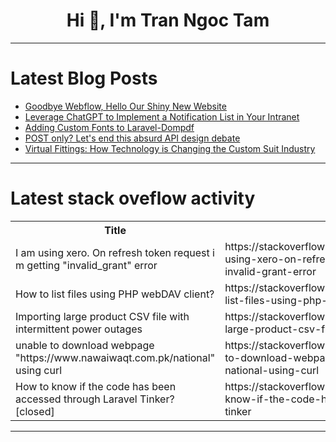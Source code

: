 <h1 align="center">Hi 👋, I'm Tran Ngoc Tam</h1>

---

# Latest Blog Posts 
<!-- BLOG-POST-LIST:START -->
- [Goodbye Webflow, Hello Our Shiny New Website](https://dev.to/zerodays/goodbye-webflow-hello-our-shiny-new-website-1m31)
- [Leverage ChatGPT to Implement a Notification List in Your Intranet](https://dev.to/jaloplo/leverage-chatgpt-to-implement-a-notification-list-in-your-intranet-56k6)
- [Adding Custom Fonts to Laravel-Dompdf](https://dev.to/rafaelogic/adding-custom-fonts-to-laravel-dompdf-4na8)
- [POST only? Let&#39;s end this absurd API design debate](https://dev.to/logto/post-only-lets-end-this-absurd-api-design-debate-3a0k)
- [Virtual Fittings: How Technology is Changing the Custom Suit Industry](https://dev.to/haroon_ch_d5802dded29606b/virtual-fittings-how-technology-is-changing-the-custom-suit-industry-3l82)
<!-- BLOG-POST-LIST:END -->

---

# Latest stack oveflow activity
<table>
  <tr><th>Title</th><th>Link</th></tr>
  <!-- STACKOVERFLOW:START --><tr><td>I am using xero. On refresh token request i m getting &quot;invalid_grant&quot; error</td><td>https://stackoverflow.com/questions/78781771/i-am-using-xero-on-refresh-token-request-i-m-getting-invalid-grant-error</td></tr><tr><td>How to list files using PHP webDAV client?</td><td>https://stackoverflow.com/questions/78781742/how-to-list-files-using-php-webdav-client</td></tr><tr><td>Importing large product CSV file with intermittent power outages</td><td>https://stackoverflow.com/questions/78781658/importing-large-product-csv-file-with-intermittent-power-outages</td></tr><tr><td>unable to download webpage &quot;https://www.nawaiwaqt.com.pk/national&quot; using curl</td><td>https://stackoverflow.com/questions/78781594/unable-to-download-webpage-https-www-nawaiwaqt-com-pk-national-using-curl</td></tr><tr><td>How to know if the code has been accessed through Laravel Tinker? [closed]</td><td>https://stackoverflow.com/questions/78781591/how-to-know-if-the-code-has-been-accessed-through-laravel-tinker</td></tr><!-- STACKOVERFLOW:END -->
</table>

---


